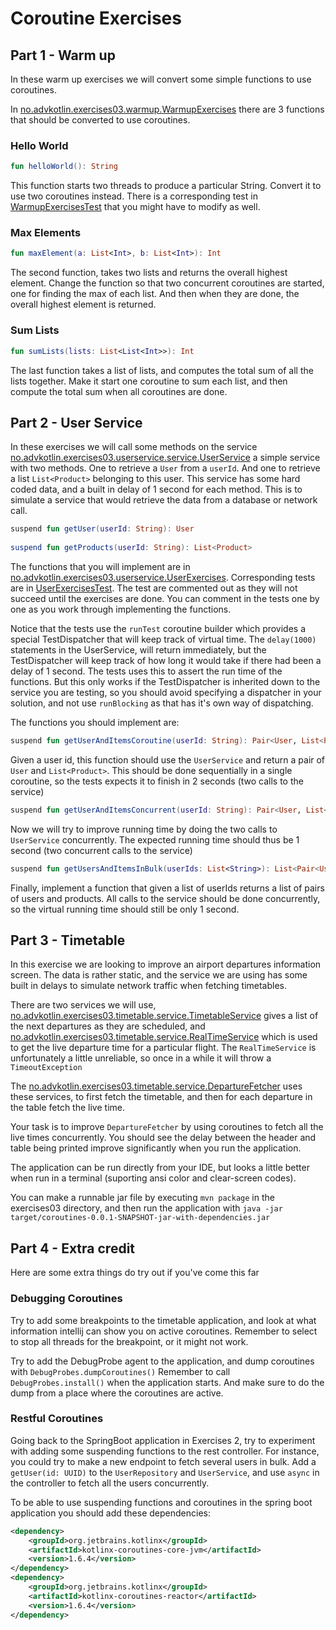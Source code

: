 # Coroutine Exercises

## Part 1 - Warm up

In these warm up exercises we will convert some simple functions to use coroutines. 

In [no.advkotlin.exercises03.warmup.WarmupExercises](src/main/kotlin/no/advkotlin/exercises03/warmup/WarmupExercises.kt)
there are 3 functions that should be converted to use coroutines.

### Hello World

```kotlin
fun helloWorld(): String
```

This function starts two threads to produce a particular String. Convert it to use two coroutines
instead. There is a corresponding test in 
[WarmupExercisesTest](src/test/kotlin/no/advkotlin/exercises03/warmup/WarmupExercisesTest.kt) 
that you might have to modify as well.

### Max Elements

```kotlin
fun maxElement(a: List<Int>, b: List<Int>): Int
```

The second function, takes two lists and returns the overall highest element. Change the function so
that two concurrent coroutines are started, one for finding the max of each list. And then when they
are done, the overall highest element is returned.

### Sum Lists

```kotlin
fun sumLists(lists: List<List<Int>>): Int
```

The last function takes a list of lists, and computes the total sum of all the lists together.
Make it start one coroutine to sum each list, and then compute the total sum when all coroutines
are done.

## Part 2 - User Service

In these exercises we will call some methods on the service 
[no.advkotlin.exercises03.userservice.service.UserService](src/main/kotlin/no/advkotlin/exercises03/userservice/service/UserService.kt)
a simple service with two methods. One to retrieve a `User` from a `userId`. And one to retrieve a list `List<Product>`
belonging to this user. This service has some hard coded data, and a built in delay of 1 second for each 
method. This is to simulate a service that would retrieve the data from a database or network call.


```kotlin
suspend fun getUser(userId: String): User
    
suspend fun getProducts(userId: String): List<Product>
```

The functions that you will implement are in
[no.advkotlin.exercises03.userservice.UserExercises](src/main/kotlin/no/advkotlin/exercises03/userservice/UserExercises.kt). 
Corresponding tests are in
[UserExercisesTest](src/test/kotlin/no/advkotlin/exercises03/userservice/UserExercisesTest.kt). 
The test are commented out as they will not succeed until the exercises are done. You can 
comment in the tests one by one as you work through implementing the functions.

Notice that the tests use the `runTest` coroutine builder which provides a special TestDispatcher that will keep
track of virtual time. The `delay(1000)` statements in the UserService, will return immediately, but the TestDispatcher
will keep track of how long it would take if there had been a delay of 1 second. The tests uses this to assert the
run time of the functions. But this only works if the TestDispatcher is inherited down to the service you are testing,
so you should avoid specifying a dispatcher in your solution, and not use `runBlocking` as that has it's own way of dispatching.

The functions you should implement are:

```kotlin
suspend fun getUserAndItemsCoroutine(userId: String): Pair<User, List<Product>> 
```

Given a user id, this function should use the `UserService` and return a pair of `User` and `List<Product>`. This should
be done sequentially in a single coroutine, so the tests expects it to finish in 2 seconds (two calls to the service)

```kotlin
suspend fun getUserAndItemsConcurrent(userId: String): Pair<User, List<Product>>
```

Now we will try to improve running time by doing the two calls to `UserService` concurrently. The expected running
time should thus be 1 second (two concurrent calls to the service)

```kotlin
suspend fun getUsersAndItemsInBulk(userIds: List<String>): List<Pair<User, List<Product>>>
```

Finally, implement a function that given a list of userIds returns a list of pairs of users and products. All
calls to the service should be done concurrently, so the virtual running time should still be only 1 second.

## Part 3 - Timetable

In this exercise we are looking to improve an airport departures information screen. The data is rather static,
and the service we are using has some built in delays to simulate network traffic when fetching timetables.

There are two services we will use,
[no.advkotlin.exercises03.timetable.service.TimetableService](src/main/kotlin/no/advkotlin/exercises03/timetable/service/TimetableService.kt)
gives a list of the next departures as they are scheduled, 
and
[no.advkotlin.exercises03.timetable.service.RealTimeService](src/main/kotlin/no/advkotlin/exercises03/timetable/service/RealTimeService.kt)
which is used to get the live departure time for a particular flight. The `RealTimeService`
is unfortunately a little unreliable, so once in a while it will throw a `TimeoutException`

The
[no.advkotlin.exercises03.timetable.service.DepartureFetcher](src/main/kotlin/no/advkotlin/exercises03/timetable/service/DepartureFetcher.kt)
uses these services, to first fetch the timetable, and then for each departure in the table
fetch the live time. 

Your task is to improve `DepartureFetcher` by using coroutines to fetch all the live times concurrently. You should see
the delay between the header and table being printed improve significantly when you run the application.

The application can be run directly from your IDE, but looks a little better when run in a terminal 
(suporting ansi color and clear-screen codes).

You can make a runnable jar file by executing `mvn package` in the exercises03 directory, and then run the application
with `java -jar target/coroutines-0.0.1-SNAPSHOT-jar-with-dependencies.jar`

## Part 4 - Extra credit

Here are some extra things do try out if you've come this far

### Debugging Coroutines

Try to add some breakpoints to the timetable application, and look at what information intellij can show you on
active coroutines. Remember to select to stop all threads for the breakpoint, or it might not work.

Try to add the DebugProbe agent to the application, and dump coroutines with `DebugProbes.dumpCoroutines()`
Remember to call `DebugProbes.install()` when the application starts. And make sure to do the dump from
a place where the coroutines are active.

### Restful Coroutines

Going back to the SpringBoot application in Exercises 2, try to experiment with adding some suspending functions
to the rest controller. For instance, you could try to make a new endpoint to fetch several users in bulk. 
Add a `getUser(id: UUID)` to the `UserRepository` and `UserService`, and use `async` in the controller to fetch
all the users concurrently.

To be able to use suspending functions and coroutines in the spring boot application you should add these 
dependencies:

```xml
<dependency>
    <groupId>org.jetbrains.kotlinx</groupId>
    <artifactId>kotlinx-coroutines-core-jvm</artifactId>
    <version>1.6.4</version>
</dependency>
<dependency>
    <groupId>org.jetbrains.kotlinx</groupId>
    <artifactId>kotlinx-coroutines-reactor</artifactId>
    <version>1.6.4</version>
</dependency>
```